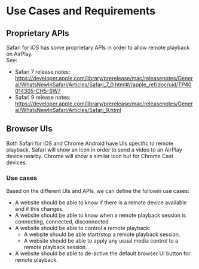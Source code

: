 # Use Cases and Requirements

## Proprietary APIs

Safari for iOS has some proprietary APIs in order to allow remote playback on AirPlay.  
See:
- Safari 7 release notes: https://developer.apple.com/library/prerelease/mac/releasenotes/General/WhatsNewInSafari/Articles/Safari_7_0.html#//apple_ref/doc/uid/TP40014305-CH5-SW7
- Safari 9 release notes: https://developer.apple.com/library/prerelease/mac/releasenotes/General/WhatsNewInSafari/Articles/Safari_9.html

## Browser UIs

Both Safari for iOS and Chrome Android have UIs specific to remote playback. Safari will show an icon in order to send a video to an AirPlay device nearby. Chrome will show a similar icon but for Chrome Cast devices.

### Use cases

Based on the different UIs and APIs, we can define the followin use cases:
- A website should be able to know if there is a remote device available and if this changes.
- A website should be able to know when a remote playback session is connecting, connected, disconnected.
- A website should be able to control a remote playback:
  - A website should be able start/stop a remote playback session.
  - A website should be able to apply any usual media control to a remote playback session.
- A website should be able to de-active the default browser UI button for remote playback.
